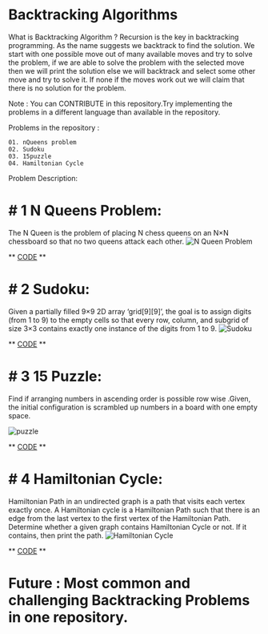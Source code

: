 # Backtracking Algorithms

What is Backtracking Algorithm ?
Recursion is the key in backtracking programming. As the name suggests we backtrack to find the solution. We start with one possible move out of many available moves and try to solve the problem, if we are able to solve the problem with the selected move then we will print the solution else we will backtrack and select some other move and try to solve it. If none if the moves work out we will claim that there is no solution for the problem.

     
Note : You can CONTRIBUTE in this repository.Try implementing the problems in a different language than available in the repository.

Problems in the repository :

    01. nQueens problem
    02. Sudoku
    03. 15puzzle
    04. Hamiltonian Cycle

Problem Description:
# # 1 N Queens Problem:
The N Queen is the problem of placing N chess queens on an N×N chessboard so that no two queens attack each other. 
![N Queen Problem](http://mnemstudio.org/ai/ga/images/nqueens1.gif)

** [CODE](https://github.com/SKKSaikia/Algorithms/blob/br2/Competitive%20Coding/Backtrack/nQueen.cpp) **

# # 2 Sudoku:
Given a partially filled 9×9 2D array ‘grid[9][9]’, the goal is to assign digits (from 1 to 9) to the empty cells so that every row, column, and subgrid of size 3×3 contains exactly one instance of the digits from 1 to 9.
![Sudoku](https://upload.wikimedia.org/wikipedia/commons/thumb/3/31/Sudoku-by-L2G-20050714_solution.svg/364px-Sudoku-by-L2G-20050714_solution.svg.png)

** [CODE](https://github.com/SKKSaikia/Algorithms/blob/br2/Competitive%20Coding/Backtrack/Sudoku.cpp) **

# # 3 15 Puzzle:
Find if arranging numbers in ascending order is possible row wise .Given, the initial configuration is scrambled up numbers in a board with one empty space.

![puzzle](https://ece.uwaterloo.ca/~dwharder/aads/Algorithms/N_puzzles/images/puz3.png)

** [CODE](https://github.com/SKKSaikia/Algorithms/blob/br2/Competitive%20Coding/Backtrack/15puzzle.cpp) **

# # 4 Hamiltonian Cycle:
Hamiltonian Path in an undirected graph is a path that visits each vertex exactly once. A Hamiltonian cycle is a Hamiltonian Path such that there is an edge from the last vertex to the first vertex of the Hamiltonian Path. Determine whether a given graph contains Hamiltonian Cycle or not. If it contains, then print the path. 
![Hamiltonian Cycle](http://mathworld.wolfram.com/images/eps-gif/HamiltonianPlatonicCycles_751.gif)

** [CODE](https://github.com/SKKSaikia/Algorithms/blob/br2/Competitive%20Coding/Backtrack/HamiltonianCycle.cpp) **

# Future : Most common and challenging Backtracking Problems in one repository.
